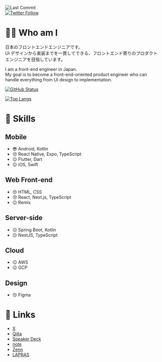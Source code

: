![Last Commit](https://img.shields.io/github/last-commit/Kaito-Dogi/Kaito-Dogi)  
[![Twitter Follow](https://img.shields.io/twitter/follow/ich_bin_doggy?style=social)](https://twitter.com/Kaito_Dogi)

# 🙋‍♂️ Who am I

日本のフロントエンドエンジニアです。<br>
UI デザインから実装までを一貫してできる、フロントエンド寄りのプロダクトエンジニアを目指しています。

I am a front-end engineer in Japan.<br>
My goal is to become a front-end-oriented product engineer who can handle everything from UI design to implementation.

[![GitHub Status](https://github-readme-stats.vercel.app/api?username=Kaito-Dogi&count_private=true&show_icons=true&include_all_commits=true)](https://github.com/anuraghazra/github-readme-stats)

[![Top Langs](https://github-readme-stats.vercel.app/api/top-langs/?username=Kaito-Dogi&layout=compact&hide=HTML,CSS,MAKEFILE,shell&langs_count=20)](https://github.com/anuraghazra/github-readme-stats)

# 💪 Skills

## Mobile

- 😎 Android, Kotlin
- 😚 React Native, Expo, TypeScript
- 😐 Flutter, Dart
- 😐 iOS, Swift

## Web Front-end

- 😚 HTML, CSS
- 😚 React, Next.js, TypeScript
- 😐 Remix

## Server-side

- 😐 Spring Boot, Kotlin
- 😐 NestJS, TypeScript

## Cloud

- 😐 AWS
- 😐 GCP

## Design

- 😚 Figma

# 🔗 Links

- [X](https://twitter.com/Kaito_Dogi)
- [Qiita](https://qiita.com/Kaito-Dogi)
- [Speaker Deck](https://speakerdeck.com/kaito_dogi)
- [note](https://note.com/kaito_dogi/)
- [Zenn](https://zenn.dev/doggy)
- [LAPRAS](https://lapras.com/public/kaito-dogi)
